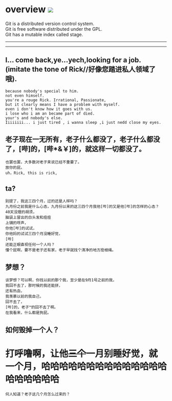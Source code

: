 # overview ![](https://img.shields.io/badge/property-personal%20repository-brightgreen.svg)
Git is a distributed version control system.  
Git is free software distributed under the GPL.  
Git has a mutable index called stage.   

---
---

## I... come back,ye...yech,looking for a job.  (imitate the tone of Rick//好像您踏进私人领域了哦).
```
because nobody's special to him.
not even himself.
you're a rouge Rick. Irrational, Passionate, 
but it clearly means I have a problem with myself.
even i don't know how it goes with us. 
i lose who i am an became part of died.
your's and nobody's else.
Iiiiiiii... i just tired , i wanna sleep ,i just nedd close my eyes.
```

## 老子现在一无所有，老子什么都没了，老子什么都没了，[哔]的，[哔*&￥]的，就这样一切都没了。
```
也罢也罢，大多数对老子来说已经不重要了。
放你的屁。
uh，Rick, this is rick,
```

## ta?
```
别提了，我这三四个月，过的还是人样吗？
九月份之前我是什么心态，九月份以来的这三四个月我他[哔]的又是他[哔]的怎样的心态？
40天没理的胡须，
脑袋上冒出的白头发和痘痘
上铺的呼声，
你他[哔]的试试，
你他妈的试试三四个月没睡好觉，
[哔]
还能正眼直视任何一个人吗？
懂个屁啊，要不是老子还有家，老子早就找个清净的地方拴根绳。
```

## 梦想？
```
谈梦想？可以啊，你找以前的那个我，至少是在9月1号之前的我，
我回不去了，那时候的我还能拼，
还有热血，
我羡慕以前的我自己，
回不去了，
[哔]的，老子™的回不去了啊。
在我看来，什么都是狗屁。
```

## 如何毁掉一个人？
# 打呼噜啊，让他~~三个~~一月别睡好觉，就一个月，哈哈哈哈哈哈哈哈哈哈哈哈哈哈哈哈哈哈哈哈
```
何人知道？老子这几个月怎么过来的？
```
